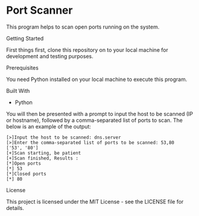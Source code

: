 # Port Scanner

This program helps to scan open ports running on the system.

Getting Started

First things first, clone this repository on to your local machine for development and testing purposes. 

Prerequisites

You need Python <version> installed on your local machine to execute this program.

Built With

- Python

You will then be presented with a prompt to input the host to be scanned (IP or hostname), followed by a comma-separated list of ports to scan. The below is an example of the output:

```
[>]Input the host to be scanned: dns.server
[>]Enter the comma-separated list of ports to be scanned: 53,80
['53', '80']
[+]Scan starting, be patient
[+]Scan finished, Results :
[*]Open ports
[*] 53
[*]Closed ports
[*] 80
```

License 

This project is licensed under the MIT License - see the LICENSE file for details.

